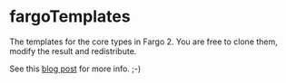 fargoTemplates
==============

The templates for the core types in Fargo 2. You are free to clone them, modify the result and redistribute. 

See this <a href="http://fargo.io/blog/2014/02/01/templatesInGithub.html">blog post</a> for more info. ;-)
